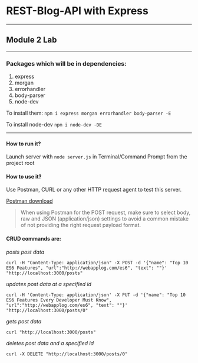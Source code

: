 # REST-Blog-API with Express
***
## Module 2 Lab
***
### Packages which will be in dependencies:

1. express 
2. morgan
3. errorhandler
4. body-parser
5. node-dev

To install them: `npm i express morgan errorhandler body-parser -E`

To install node-dev `npm i node-dev -DE`
***

#### How to run it?

Launch server with `node server.js` in Terminal/Command Prompt from the project root

#### How to use it?

Use Postman, CURL or any other HTTP request agent to test this server.

[Postman download](https://www.getpostman.com/apps)
> When using Postman for the POST request, make sure to select body, 
> raw and JSON (application/json) settings to avoid a common mistake 
> of not providing the right request payload format.

#### CRUD commands are:

*posts post data*

`curl -H "Content-Type: application/json" -X POST -d '{"name": "Top 10 ES6 Features", "url":"http://webapplog.com/es6", "text": ""}'  "http://localhost:3000/posts"`

*updates post data at a specified id*

`curl -H 'Content-Type: application/json' -X PUT -d '{"name": "Top 10 ES6 Features Every Developer Must Know", "url":"http://webapplog.com/es6", "text": ""}'  "http://localhost:3000/posts/0"`

*gets post data*

`curl "http://localhost:3000/posts"`

*deletes post data and a specified id*

`curl -X DELETE "http://localhost:3000/posts/0"`